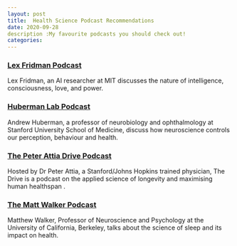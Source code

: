 ```yaml
---
layout: post
title:  Health Science Podcast Recommendations
date: 2020-09-28
description :My favourite podcasts you should check out!
categories: 
---
```


### [Lex Fridman Podcast](https://lexfridman.com/podcast/)
Lex Fridman, an AI researcher at MIT discusses the nature of intelligence, consciousness, love, and power.

### [Huberman Lab Podcast](https://hubermanlab.com)
Andrew Huberman, a professor of neurobiology and ophthalmology at Stanford University School of Medicine, discuss how neuroscience controls our perception, behaviour and health.  

### [The Peter Attia Drive Podcast](https://peterattiamd.com/podcast/)
Hosted by Dr Peter Attia, a Stanford/Johns Hopkins trained physician, The Drive is a podcast on the applied science of longevity and maximising human healthspan .



### [The Matt Walker Podcast](https://themattwalkerpodcast.buzzsprout.com)
Matthew Walker, Professor of Neuroscience and Psychology at the University of California, Berkeley, talks about the science of sleep and its impact on health.

